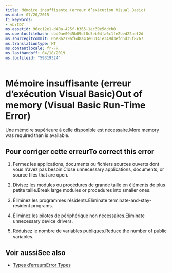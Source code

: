 ```yaml
---
title: Mémoire insuffisante (erreur d’exécution Visual Basic)
ms.date: 07/20/2015
f1_keywords:
- vbrID7
ms.assetid: 96cc12e1-d40a-425f-b365-1ac39e5ddcb0
ms.openlocfilehash: cbd9ae0945b89df8c5eb04fa6c1fe2bed22aef2d
ms.sourcegitcommit: 0be8a279af6d8a43e03141e349d3efd5d35f8767
ms.translationtype: HT
ms.contentlocale: fr-FR
ms.lasthandoff: 04/18/2019
ms.locfileid: "59319324"
---
```

# <a name="out-of-memory-visual-basic-run-time-error"></a><span data-ttu-id="36ca2-102">Mémoire insuffisante (erreur d’exécution Visual Basic)</span><span class="sxs-lookup"><span data-stu-id="36ca2-102">Out of memory (Visual Basic Run-Time Error)</span></span>
<span data-ttu-id="36ca2-103">Une mémoire supérieure à celle disponible est nécessaire.</span><span class="sxs-lookup"><span data-stu-id="36ca2-103">More memory was required than is available.</span></span>  
  
## <a name="to-correct-this-error"></a><span data-ttu-id="36ca2-104">Pour corriger cette erreur</span><span class="sxs-lookup"><span data-stu-id="36ca2-104">To correct this error</span></span>  
  
1. <span data-ttu-id="36ca2-105">Fermez les applications, documents ou fichiers sources ouverts dont vous n’avez pas besoin.</span><span class="sxs-lookup"><span data-stu-id="36ca2-105">Close unnecessary applications, documents, or source files that are open.</span></span>  
  
2. <span data-ttu-id="36ca2-106">Divisez les modules ou procédures de grande taille en éléments de plus petite taille.</span><span class="sxs-lookup"><span data-stu-id="36ca2-106">Break large modules or procedures into smaller ones.</span></span>  
  
3. <span data-ttu-id="36ca2-107">Éliminez les programmes résidents.</span><span class="sxs-lookup"><span data-stu-id="36ca2-107">Eliminate terminate-and-stay-resident programs.</span></span>  
  
4. <span data-ttu-id="36ca2-108">Éliminez les pilotes de périphérique non nécessaires.</span><span class="sxs-lookup"><span data-stu-id="36ca2-108">Eliminate unnecessary device drivers.</span></span>  
  
5. <span data-ttu-id="36ca2-109">Réduisez le nombre de variables publiques.</span><span class="sxs-lookup"><span data-stu-id="36ca2-109">Reduce the number of public variables.</span></span>  
  
## <a name="see-also"></a><span data-ttu-id="36ca2-110">Voir aussi</span><span class="sxs-lookup"><span data-stu-id="36ca2-110">See also</span></span>

- [<span data-ttu-id="36ca2-111">Types d’erreurs</span><span class="sxs-lookup"><span data-stu-id="36ca2-111">Error Types</span></span>](../../visual-basic/programming-guide/language-features/error-types.md)
